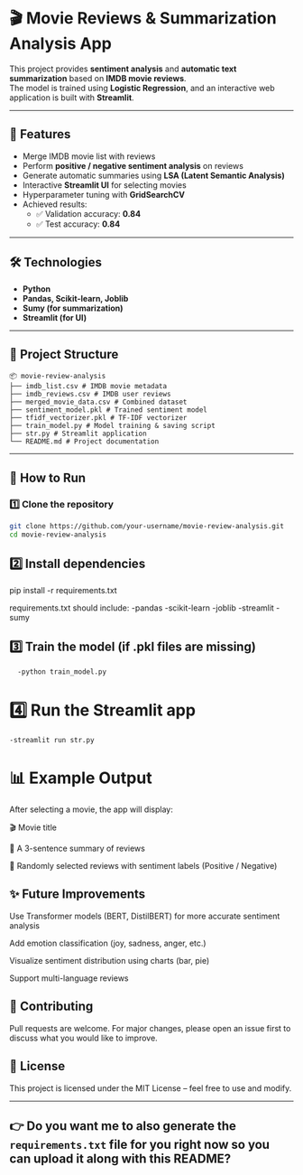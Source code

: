 # 🎬 Movie Reviews & Summarization Analysis App  

This project provides **sentiment analysis** and **automatic text summarization** based on **IMDB movie reviews**.  
The model is trained using **Logistic Regression**, and an interactive web application is built with **Streamlit**.  

---

## 📌 Features
- Merge IMDB movie list with reviews  
- Perform **positive / negative sentiment analysis** on reviews  
- Generate automatic summaries using **LSA (Latent Semantic Analysis)**  
- Interactive **Streamlit UI** for selecting movies  
- Hyperparameter tuning with **GridSearchCV**  
- Achieved results:  
  - ✅ Validation accuracy: **0.84**  
  - ✅ Test accuracy: **0.84**  

---

## 🛠️ Technologies
- **Python**
- **Pandas, Scikit-learn, Joblib**
- **Sumy (for summarization)**
- **Streamlit (for UI)**

---

## 📂 Project Structure
```
📦 movie-review-analysis
├── imdb_list.csv # IMDB movie metadata
├── imdb_reviews.csv # IMDB user reviews
├── merged_movie_data.csv # Combined dataset
├── sentiment_model.pkl # Trained sentiment model
├── tfidf_vectorizer.pkl # TF-IDF vectorizer
├── train_model.py # Model training & saving script
├── str.py # Streamlit application
└── README.md # Project documentation
```

---

## 🚀 How to Run

### 1️⃣ Clone the repository
```bash
git clone https://github.com/your-username/movie-review-analysis.git
cd movie-review-analysis
```
## 2️⃣ Install dependencies
pip install -r requirements.txt

requirements.txt should include:
  -pandas
  -scikit-learn
  -joblib
  -streamlit
  -sumy
## 3️⃣ Train the model (if .pkl files are missing)
```bash
  -python train_model.py
```
# 4️⃣ Run the Streamlit app
  ```bash
  -streamlit run str.py
```
# 📊 Example Output

After selecting a movie, the app will display:

  🎬 Movie title

  📝 A 3-sentence summary of reviews

  💬 Randomly selected reviews with sentiment labels (Positive / Negative)


## ✨ Future Improvements

  Use Transformer models (BERT, DistilBERT) for more accurate sentiment analysis

  Add emotion classification (joy, sadness, anger, etc.)

  Visualize sentiment distribution using charts (bar, pie)

  Support multi-language reviews

## 🤝 Contributing

  Pull requests are welcome. For major changes, please open an issue first to discuss what you would like to improve.

## 📄 License

  This project is licensed under the MIT License – feel free to use and modify.

---

## 👉 Do you want me to also **generate the `requirements.txt` file** for you right now so you can upload it along with this README?

